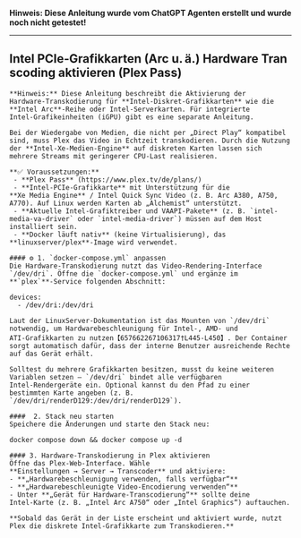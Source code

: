**Hinweis: Diese Anleitung wurde vom ChatGPT Agenten erstellt und wurde noch nicht getestet!**

---

##  Intel PCIe‑Grafikkarten (Arc u. ä.) Hardware Transcoding aktivieren (Plex Pass)

    **Hinweis:** Diese Anleitung beschreibt die Aktivierung der Hardware‑Transkodierung für **Intel‑Diskret‑Grafikkarten** wie die **Intel Arc**‑Reihe oder Intel‑Serverkarten. Für integrierte Intel‑Grafikeinheiten (iGPU) gibt es eine separate Anleitung.

    Bei der Wiedergabe von Medien, die nicht per „Direct Play“ kompatibel sind, muss Plex das Video in Echtzeit transkodieren. Durch die Nutzung der **Intel‑Xe‑Medien‑Engine** auf diskreten Karten lassen sich mehrere Streams mit geringerer CPU‑Last realisieren.

    **✅ Voraussetzungen:**
     - **Plex Pass** (https://www.plex.tv/de/plans/)
     - **Intel‑PCIe‑Grafikkarte** mit Unterstützung für die **Xe Media Engine** / Intel Quick Sync Video (z. B. Arc A380, A750, A770). Auf Linux werden Karten ab „Alchemist“ unterstützt.
     - **Aktuelle Intel‑Grafiktreiber und VAAPI‑Pakete** (z. B. `intel-media-va-driver` oder `intel-media-driver`) müssen auf dem Host installiert sein. 
     - **Docker läuft nativ** (keine Virtualisierung), das **linuxserver/plex**‑Image wird verwendet.

    #### ⚙️ 1. `docker‑compose.yml` anpassen
    Die Hardware‑Transkodierung nutzt das Video‑Rendering‑Interface `/dev/dri`. Öffne die `docker‑compose.yml` und ergänze im **`plex`**‑Service folgenden Abschnitt:

```
devices:
  - /dev/dri:/dev/dri
```

    Laut der LinuxServer‑Dokumentation ist das Mounten von `/dev/dri` notwendig, um Hardwarebeschleunigung für Intel‑, AMD‑ und ATI‑Grafikkarten zu nutzen【657662267106317†L445-L450】. Der Container sorgt automatisch dafür, dass der interne Benutzer ausreichende Rechte auf das Gerät erhält.

    Solltest du mehrere Grafikkarten besitzen, musst du keine weiteren Variablen setzen – `/dev/dri` bindet alle verfügbaren Intel‑Rendergeräte ein. Optional kannst du den Pfad zu einer bestimmten Karte angeben (z. B. `/dev/dri/renderD129:/dev/dri/renderD129`).

    ####  2. Stack neu starten
    Speichere die Änderungen und starte den Stack neu:

```
docker compose down && docker compose up -d
```

    #### ️3. Hardware‑Transkodierung in Plex aktivieren
    Öffne das Plex‑Web‑Interface. Wähle **Einstellungen → Server → Transcoder** und aktiviere:
    - **„Hardwarebeschleunigung verwenden, falls verfügbar“**
    - **„Hardwarebeschleunigte Video‑Encodierung verwenden“**
    - Unter **„Gerät für Hardware‑Transcodierung“** sollte deine Intel‑Karte (z. B. „Intel Arc A750“ oder „Intel Graphics“) auftauchen.

    **Sobald das Gerät in der Liste erscheint und aktiviert wurde, nutzt Plex die diskrete Intel‑Grafikkarte zum Transkodieren.**
